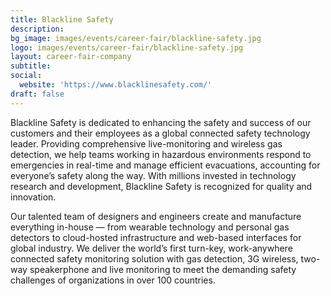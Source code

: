 ```yaml
---
title: Blackline Safety
description: 
bg_image: images/events/career-fair/blackline-safety.jpg
logo: images/events/career-fair/blackline-safety.jpg
layout: career-fair-company
subtitle: 
social:
  website: 'https://www.blacklinesafety.com/'
draft: false
---
```

Blackline Safety is dedicated to enhancing the safety and success of our customers and their employees as a global connected safety technology leader. Providing comprehensive live-monitoring and wireless gas detection, we help teams working in hazardous environments respond to emergencies in real-time and manage efficient evacuations, accounting for everyone’s safety along the way. With millions invested in technology research and development, Blackline Safety is recognized for quality and innovation.

Our talented team of designers and engineers create and manufacture everything in-house — from wearable technology and personal gas detectors to cloud-hosted infrastructure and web-based interfaces for global industry. We deliver the world’s first turn-key, work-anywhere connected safety monitoring solution with gas detection, 3G wireless, two-way speakerphone and live monitoring to meet the demanding safety challenges of organizations in over 100 countries.